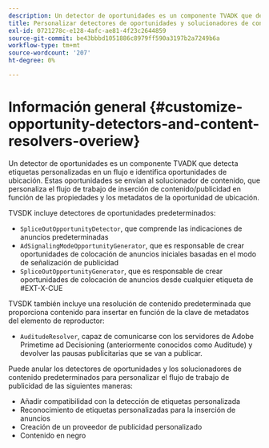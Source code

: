 ```yaml
---
description: Un detector de oportunidades es un componente TVADK que detecta etiquetas personalizadas en un flujo e identifica oportunidades de ubicación. Estas oportunidades se envían al solucionador de contenido, que personaliza el flujo de trabajo de inserción de contenido/publicidad en función de las propiedades y los metadatos de la oportunidad de ubicación.
title: Personalizar detectores de oportunidades y solucionadores de contenido
exl-id: 0721278c-e128-4afc-ae81-4f23c2644859
source-git-commit: be43bbbd1051886c8979ff590a3197b2a7249b6a
workflow-type: tm+mt
source-wordcount: '207'
ht-degree: 0%

---
```


# Información general {#customize-opportunity-detectors-and-content-resolvers-overiew}

Un detector de oportunidades es un componente TVADK que detecta etiquetas personalizadas en un flujo e identifica oportunidades de ubicación. Estas oportunidades se envían al solucionador de contenido, que personaliza el flujo de trabajo de inserción de contenido/publicidad en función de las propiedades y los metadatos de la oportunidad de ubicación.

TVSDK incluye detectores de oportunidades predeterminados:

* `SpliceOutOpportunityDetector`, que comprende las indicaciones de anuncios predeterminadas
* `AdSignalingModeOpportunityGenerator`, que es responsable de crear oportunidades de colocación de anuncios iniciales basadas en el modo de señalización de publicidad
* `SpliceOutOpportunityGenerator`, que es responsable de crear oportunidades de colocación de anuncios desde cualquier etiqueta de #EXT-X-CUE

TVSDK también incluye una resolución de contenido predeterminada que proporciona contenido para insertar en función de la clave de metadatos del elemento de reproductor:

* `AuditudeResolver`, capaz de comunicarse con los servidores de Adobe Primetime ad Decisioning (anteriormente conocidos como Auditude) y devolver las pausas publicitarias que se van a publicar.

Puede anular los detectores de oportunidades y los solucionadores de contenido predeterminados para personalizar el flujo de trabajo de publicidad de las siguientes maneras:

* Añadir compatibilidad con la detección de etiquetas personalizada
* Reconocimiento de etiquetas personalizadas para la inserción de anuncios
* Creación de un proveedor de publicidad personalizado
* Contenido en negro
